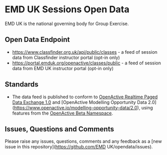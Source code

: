 # EMD UK Sessions Open Data

EMD UK is the national governing body for Group Exercise.

## Open Data Endpoint
- https://www.classfinder.org.uk/api/public/classes - a feed of session data from Classfinder instructor portal (opt-in only)
- https://portal.emduk.org/openactive/classes/public -  a feed of session data from EMD UK instructor portal (opt-in only)

## Standards
- The data feed is published to conform to [OpenActive Realtime Paged Data Exchange 1.0](https://www.openactive.io/realtime-paged-data-exchange/) and [OpenActive Modelling Opportunity Data 2.0] (https://www.openactive.io/modelling-opportunity-data/2.0), using features from the [OpenActive Beta Namespace](https://www.openactive.io/ns-beta/).

## Issues, Questions and Comments
Please raise any issues, questions, comments and any feedback as a [new issue in this repository](https://github.com/EMD UK/opendata/issues).

